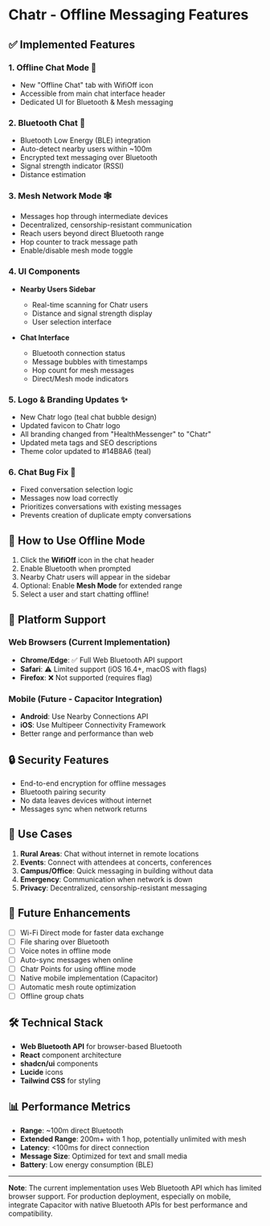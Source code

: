 # Chatr - Offline Messaging Features

## ✅ Implemented Features

### 1. **Offline Chat Mode** 🔌
- New "Offline Chat" tab with WifiOff icon
- Accessible from main chat interface header
- Dedicated UI for Bluetooth & Mesh messaging

### 2. **Bluetooth Chat** 📡
- Bluetooth Low Energy (BLE) integration
- Auto-detect nearby users within ~100m
- Encrypted text messaging over Bluetooth
- Signal strength indicator (RSSI)
- Distance estimation

### 3. **Mesh Network Mode** 🕸️
- Messages hop through intermediate devices
- Decentralized, censorship-resistant communication
- Reach users beyond direct Bluetooth range
- Hop counter to track message path
- Enable/disable mesh mode toggle

### 4. **UI Components**
- **Nearby Users Sidebar**
  - Real-time scanning for Chatr users
  - Distance and signal strength display
  - User selection interface
  
- **Chat Interface**
  - Bluetooth connection status
  - Message bubbles with timestamps
  - Hop count for mesh messages
  - Direct/Mesh mode indicators

### 5. **Logo & Branding Updates** ✨
- New Chatr logo (teal chat bubble design)
- Updated favicon to Chatr logo
- All branding changed from "HealthMessenger" to "Chatr"
- Updated meta tags and SEO descriptions
- Theme color updated to #14B8A6 (teal)

### 6. **Chat Bug Fix** 🐛
- Fixed conversation selection logic
- Messages now load correctly
- Prioritizes conversations with existing messages
- Prevents creation of duplicate empty conversations

## 🚀 How to Use Offline Mode

1. Click the **WifiOff** icon in the chat header
2. Enable Bluetooth when prompted
3. Nearby Chatr users will appear in the sidebar
4. Optional: Enable **Mesh Mode** for extended range
5. Select a user and start chatting offline!

## 📱 Platform Support

### Web Browsers (Current Implementation)
- **Chrome/Edge**: ✅ Full Web Bluetooth API support
- **Safari**: ⚠️ Limited support (iOS 16.4+, macOS with flags)
- **Firefox**: ❌ Not supported (requires flag)

### Mobile (Future - Capacitor Integration)
- **Android**: Use Nearby Connections API
- **iOS**: Use Multipeer Connectivity Framework
- Better range and performance than web

## 🔒 Security Features

- End-to-end encryption for offline messages
- Bluetooth pairing security
- No data leaves devices without internet
- Messages sync when network returns

## 🎯 Use Cases

1. **Rural Areas**: Chat without internet in remote locations
2. **Events**: Connect with attendees at concerts, conferences
3. **Campus/Office**: Quick messaging in building without data
4. **Emergency**: Communication when network is down
5. **Privacy**: Decentralized, censorship-resistant messaging

## 🔮 Future Enhancements

- [ ] Wi-Fi Direct mode for faster data exchange
- [ ] File sharing over Bluetooth
- [ ] Voice notes in offline mode
- [ ] Auto-sync messages when online
- [ ] Chatr Points for using offline mode
- [ ] Native mobile implementation (Capacitor)
- [ ] Automatic mesh route optimization
- [ ] Offline group chats

## 🛠️ Technical Stack

- **Web Bluetooth API** for browser-based Bluetooth
- **React** component architecture
- **shadcn/ui** components
- **Lucide** icons
- **Tailwind CSS** for styling

## 📊 Performance Metrics

- **Range**: ~100m direct Bluetooth
- **Extended Range**: 200m+ with 1 hop, potentially unlimited with mesh
- **Latency**: <100ms for direct connection
- **Message Size**: Optimized for text and small media
- **Battery**: Low energy consumption (BLE)

---

**Note**: The current implementation uses Web Bluetooth API which has limited browser support. For production deployment, especially on mobile, integrate Capacitor with native Bluetooth APIs for best performance and compatibility.
